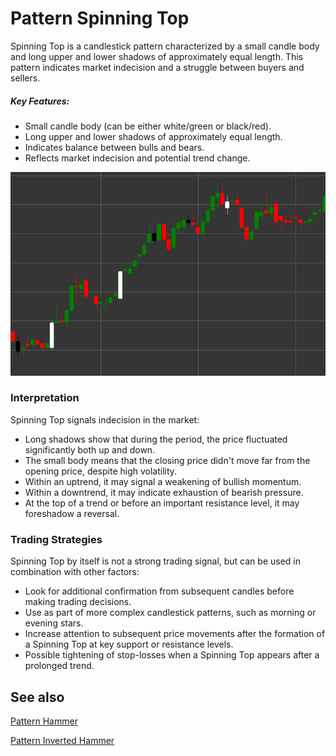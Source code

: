 # Pattern Spinning Top

Spinning Top is a candlestick pattern characterized by a small candle body and long upper and lower shadows of approximately equal length. This pattern indicates market indecision and a struggle between buyers and sellers.

##### Key Features:

- Small candle body (can be either white/green or black/red).
- Long upper and lower shadows of approximately equal length.
- Indicates balance between bulls and bears.
- Reflects market indecision and potential trend change.

![Spinning Top Pattern](../../../images/spinningtop.png)

### Interpretation

Spinning Top signals indecision in the market:

- Long shadows show that during the period, the price fluctuated significantly both up and down.
- The small body means that the closing price didn't move far from the opening price, despite high volatility.
- Within an uptrend, it may signal a weakening of bullish momentum.
- Within a downtrend, it may indicate exhaustion of bearish pressure.
- At the top of a trend or before an important resistance level, it may foreshadow a reversal.

### Trading Strategies

Spinning Top by itself is not a strong trading signal, but can be used in combination with other factors:

- Look for additional confirmation from subsequent candles before making trading decisions.
- Use as part of more complex candlestick patterns, such as morning or evening stars.
- Increase attention to subsequent price movements after the formation of a Spinning Top at key support or resistance levels.
- Possible tightening of stop-losses when a Spinning Top appears after a prolonged trend.

## See also

[Pattern Hammer](hammer.md)

[Pattern Inverted Hammer](inverted_hammer.md)
